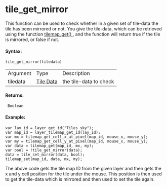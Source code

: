 # tile_get_mirror

This function can be used to check whether in a given set of tile-data
the tile has been mirrored or not. You give the tile-data, which can be
retrieved using the function [ tilemap_get() ](tilemap_get) , and
the function will return true if the tile is mirrored, or false if not.

#### Syntax:

``` gml
tile_get_mirror(tiledata)
```

|          |                                                                                                                          |                        |
|----------|--------------------------------------------------------------------------------------------------------------------------|------------------------|
| Argument | Type                                                                                                                     | Description            |
| tiledata |  [Tile Data](../../../../../../GameMaker_Language/GML_Reference/Asset_Management/Rooms/Tile_Map_Layers/tilemap_get)  | the tile-data to check |

#### Returns:

``` gml
 Boolean
```

#### Example:

``` gml
var lay_id = layer_get_id("Tiles_sky");
var map_id = layer_tilemap_get_id(lay_id);
var mx = tilemap_get_cell_x_at_pixel(map_id, mouse_x, mouse_y);
var my = tilemap_get_cell_y_at_pixel(map_id, mouse_x, mouse_y);
var data = tilemap_get(map_id, mx, my);
var bool = !tile_get_mirror(data);
data = tile_set_mirror(data, bool);
tilemap_set(map_id, data, mx, my);
```

The above code gets the tile map ID from the given layer and then gets
the x and y cell position for the tile under the mouse. This position is
then used to get the tile-data which is mirrored and then used to set
the tile again.
